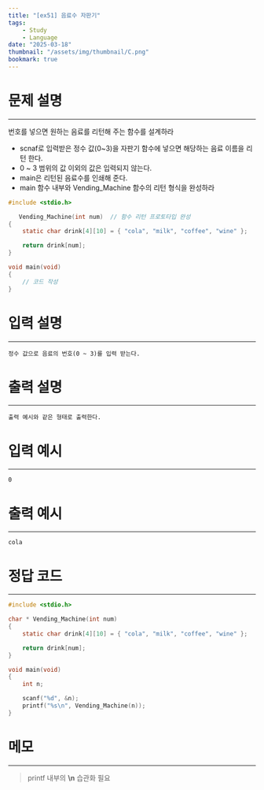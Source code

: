 ```yaml
---
title: "[ex51] 음료수 자판기"
tags:
    - Study
    - Language
date: "2025-03-18"
thumbnail: "/assets/img/thumbnail/C.png"
bookmark: true
---
```

# 문제 설명
---
번호를 넣으면 원하는 음료를 리턴해 주는 함수를 설계하라
- scnaf로 입력받은 정수 값(0~3)을 자판기 함수에 넣으면 해당하는 음료 이름을 리턴 한다.
- 0 ~ 3 범위의 값 이외의 값은 입력되지 않는다.
- main은 리턴된 음료수를 인쇄해 준다.
- main 함수 내부와 Vending_Machine 함수의 리턴 형식을 완성하라

```c
#include <stdio.h>

   Vending_Machine(int num)  // 함수 리턴 프로토타입 완성
{
	static char drink[4][10] = { "cola", "milk", "coffee", "wine" };

	return drink[num];
}

void main(void)
{
    // 코드 작성
}
```

# 입력 설명
---

```
정수 값으로 음료의 번호(0 ~ 3)를 입력 받는다.
```

# 출력 설명
---

```
출력 예시와 같은 형태로 출력한다.
```

# 입력 예시
---
```
0
```

# 출력 예시
---

```
cola
```

# 정답 코드
---

```c
#include <stdio.h>

char * Vending_Machine(int num)
{
	static char drink[4][10] = { "cola", "milk", "coffee", "wine" };

	return drink[num];
}

void main(void)
{
	int n;

	scanf("%d", &n);
	printf("%s\n", Vending_Machine(n));
}
```

# 메모
---
> printf 내부의 **\n** 습관화 필요